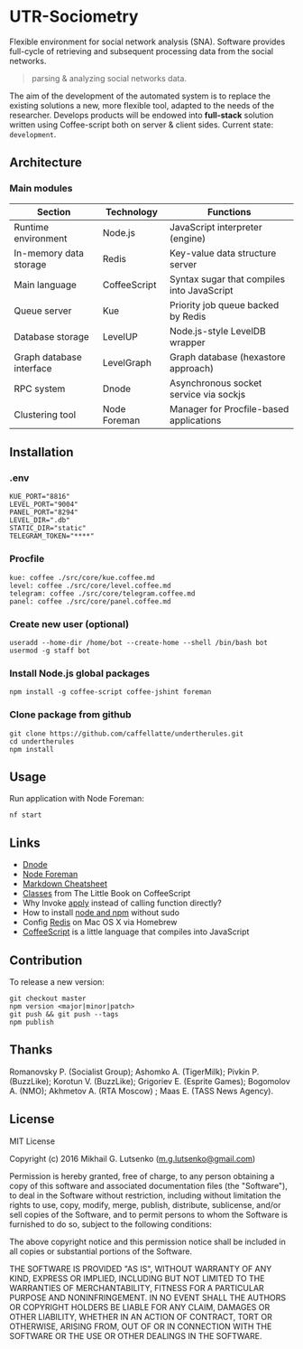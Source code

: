 # UTR-Sociometry

Flexible environment for social network analysis (SNA). Software provides
full-cycle of retrieving and subsequent processing data from the social networks.

> parsing & analyzing social networks data.

The aim of the development of the automated system is to replace the existing
solutions a new, more flexible tool, adapted to the needs of the researcher.
Develops products will be endowed into **full-stack** solution written using
Coffee-script both on server & client sides. Current state: `development`.

## Architecture

### Main modules

| Section | Technology | Functions |
| ------------- | ---------- | -------- |
| Runtime environment | Node.js | JavaScript interpreter (engine) |
| In-memory data storage | Redis | Key-value data structure server |  
| Main language | CoffeeScript | Syntax sugar that compiles into JavaScript |
| Queue server | Kue |  Priority job queue backed by Redis |
| Database storage | LevelUP | Node.js-style LevelDB wrapper |
| Graph database interface | LevelGraph | Graph database (hexastore approach) |
| RPC system  | Dnode | Asynchronous socket service via sockjs |
| Clustering tool | Node Foreman | Manager for Procfile-based applications |

## Installation

### .env

    KUE_PORT="8816"
    LEVEL_PORT="9004"
    PANEL_PORT="8294"
    LEVEL_DIR=".db"
    STATIC_DIR="static"
    TELEGRAM_TOKEN="****"

### Procfile

    kue: coffee ./src/core/kue.coffee.md
    level: coffee ./src/core/level.coffee.md
    telegram: coffee ./src/core/telegram.coffee.md
    panel: coffee ./src/core/panel.coffee.md

### Create new user (optional)

    useradd --home-dir /home/bot --create-home --shell /bin/bash bot
    usermod -g staff bot

### Install Node.js global packages

    npm install -g coffee-script coffee-jshint foreman

### Clone package from github

    git clone https://github.com/caffellatte/undertherules.git
    cd undertherules
    npm install

## Usage

Run application with Node Foreman:

    nf start

## Links

- [Dnode](https://www.npmjs.com/package/dnode)
- [Node Foreman](https://www.npmjs.com/package/foreman)
- [Markdown Cheatsheet](https://github.com/adam-p/markdown-here/wiki/Markdown-Cheatsheet)
- [Classes](https://arcturo.github.io/library/coffeescript/03_classes.html) from The Little Book on CoffeeScript
- Why Invoke [apply](http://stackoverflow.com/questions/5936604/) instead of calling function directly?
- How to install [node and npm](https://gist.github.com/isaacs/579814) without sudo
- Config [Redis](https://vk.cc/60LXaa) on Mac OS X via Homebrew
- [CoffeeScript](http://coffeescript.org) is a little language that compiles into JavaScript

## Contribution

To release a new version:

    git checkout master
    npm version <major|minor|patch>
    git push && git push --tags
    npm publish

## Thanks

Romanovsky P. (Socialist Group); Ashomko A. (TigerMilk); Pivkin P. (BuzzLike);
Korotun V. (BuzzLike); Grigoriev E. (Esprite Games); Bogomolov A. (NMO);
Akhmetov A. (RTA Moscow) ; Maas E. (TASS News Agency).


## License

MIT License

Copyright (c) 2016 Mikhail G. Lutsenko (m.g.lutsenko@gmail.com)

Permission is hereby granted, free of charge, to any person obtaining a copy
of this software and associated documentation files (the "Software"), to deal
in the Software without restriction, including without limitation the rights
to use, copy, modify, merge, publish, distribute, sublicense, and/or sell
copies of the Software, and to permit persons to whom the Software is
furnished to do so, subject to the following conditions:

The above copyright notice and this permission notice shall be
included in all copies or substantial portions of the Software.

THE SOFTWARE IS PROVIDED "AS IS", WITHOUT WARRANTY OF ANY KIND, EXPRESS OR IMPLIED,
INCLUDING BUT NOT LIMITED TO THE WARRANTIES OF MERCHANTABILITY, FITNESS FOR A PARTICULAR
PURPOSE AND NONINFRINGEMENT. IN NO EVENT SHALL THE AUTHORS OR COPYRIGHT HOLDERS BE LIABLE
FOR ANY CLAIM, DAMAGES OR OTHER LIABILITY, WHETHER IN AN ACTION OF CONTRACT, TORT OR OTHERWISE,
ARISING FROM, OUT OF OR IN CONNECTION WITH THE SOFTWARE OR THE USE OR OTHER DEALINGS IN THE SOFTWARE.
